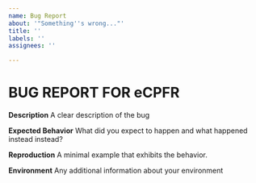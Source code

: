 ```yaml
---
name: Bug Report
about: '"Something''s wrong..."'
title: ''
labels: ''
assignees: ''

---
```

# BUG REPORT FOR eCPFR

**Description**
A clear description of the bug

**Expected Behavior**
What did you expect to happen and what happened instead instead?

**Reproduction**
A minimal example that exhibits the behavior.

**Environment**
Any additional information about your environment
